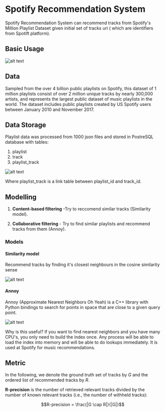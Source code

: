 # Spotify Recommendation System

Spotify Recommendation System can recommend tracks from Spotify's Million Playlist Dataset given initial set of tracks uri ( which are identifiers from Spotift platform). 




## Basic Usage

![alt text](https://drive.google.com/uc?export=view&id=1T7Za5Iv80PpgWa69YCPetACJ56egbENB)

## Data
 Sampled from the over 4 billion public playlists on Spotify, this dataset of 1 million playlists consist of over 2 million unique tracks by nearly 300,000 artists, and represents the largest public dataset of music playlists in the world. The dataset includes public playlists created by US Spotify users between January 2010 and November 2017.
 
## Data Storage
Playlist data was processed from 1000 json files and stored in PostreSQL database with tables:
1. playlist
2. track 
3. playlist_track



![alt text](https://drive.google.com/uc?export=view&id=1KXL-F5pftarXtigDsEW86t3PZSG9w_0V)

Where playlist_track is a link table between playlist_id and track_id.

## Modelling
1. **Content-based filtering** -Try to reccomend similar tracks (Similarity model).

2. **Collaborative filtering** - Try to find similar playlists and recommend tracks from them (Annoy).

### Models
#### Similarity model
Recommend tracks by finding it's closest neighbours in the cosine similarity sense

![alt text](https://drive.google.com/uc?export=view&id=123XlfB7hkja6FaQVRFy4nkCTdT76xMXB)



#### Annoy

Annoy (Approximate Nearest Neighbors Oh Yeah) is a C++ library with 
Python bindings to search for points in space that are close to a given query point. 


![alt text](https://drive.google.com/uc?export=view&id=1XP2GJ6uHTb4O3QzOSW05ngL4dakxDaB2)

Why is this useful? If you want to find nearest neighbors and you have many CPU's, you only need to build the index once.  Any process will be able to load the index into memory and will be able to do lookups immediately. It is used at Spotify for music recommendations.



## Metric
In the following, we denote the ground truth set of tracks by $G$
and the ordered list of recommended tracks by $R$.

**R-precision** is the number of retrieved relevant tracks divided by
the number of known relevant tracks (i.e., the number of withheld tracks):

$$R-precision  =  \frac{|G \cap R|}{|G|}$$



